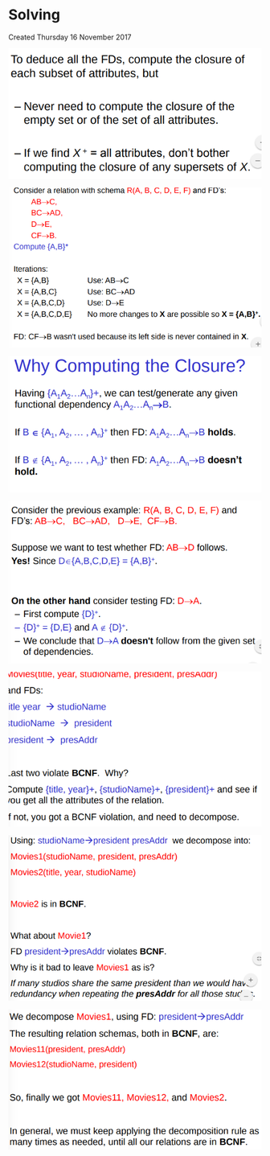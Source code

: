 # Solving
Created Thursday 16 November 2017

![](./Solving/pasted_image003.png)

![](./Solving/pasted_image.png)

![](./Solving/pasted_image001.png)

![](./Solving/pasted_image002.png)

![](./Solving/pasted_image004.png)

![](./Solving/pasted_image005.png)

![](./Solving/pasted_image006.png)




